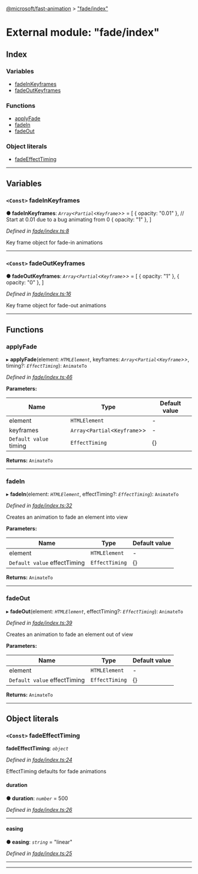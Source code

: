 [@microsoft/fast-animation](../README.md) > ["fade/index"](../modules/_fade_index_.md)

# External module: "fade/index"

## Index

### Variables

* [fadeInKeyframes](_fade_index_.md#fadeinkeyframes)
* [fadeOutKeyframes](_fade_index_.md#fadeoutkeyframes)

### Functions

* [applyFade](_fade_index_.md#applyfade)
* [fadeIn](_fade_index_.md#fadein)
* [fadeOut](_fade_index_.md#fadeout)

### Object literals

* [fadeEffectTiming](_fade_index_.md#fadeeffecttiming)

---

## Variables

<a id="fadeinkeyframes"></a>

### `<Const>` fadeInKeyframes

**● fadeInKeyframes**: *`Array`<`Partial`<`Keyframe`>>* =  [
    { opacity: "0.01" }, // Start at 0.01 due to a bug animating from 0
    { opacity: "1" },
]

*Defined in [fade/index.ts:8](https://github.com/Microsoft/fast-dna/blob/164dd3ca/packages/fast-animation/lib/fade/index.ts#L8)*

Key frame object for fade-in animations

___
<a id="fadeoutkeyframes"></a>

### `<Const>` fadeOutKeyframes

**● fadeOutKeyframes**: *`Array`<`Partial`<`Keyframe`>>* =  [
    { opacity: "1" },
    { opacity: "0" },
]

*Defined in [fade/index.ts:16](https://github.com/Microsoft/fast-dna/blob/164dd3ca/packages/fast-animation/lib/fade/index.ts#L16)*

Key frame object for fade-out animations

___

## Functions

<a id="applyfade"></a>

###  applyFade

▸ **applyFade**(element: *`HTMLElement`*, keyframes: *`Array`<`Partial`<`Keyframe`>>*, timing?: *`EffectTiming`*): `AnimateTo`

*Defined in [fade/index.ts:46](https://github.com/Microsoft/fast-dna/blob/164dd3ca/packages/fast-animation/lib/fade/index.ts#L46)*

**Parameters:**

| Name | Type | Default value |
| ------ | ------ | ------ |
| element | `HTMLElement` | - |
| keyframes | `Array`<`Partial`<`Keyframe`>> | - |
| `Default value` timing | `EffectTiming` |  {} |

**Returns:** `AnimateTo`

___
<a id="fadein"></a>

###  fadeIn

▸ **fadeIn**(element: *`HTMLElement`*, effectTiming?: *`EffectTiming`*): `AnimateTo`

*Defined in [fade/index.ts:32](https://github.com/Microsoft/fast-dna/blob/164dd3ca/packages/fast-animation/lib/fade/index.ts#L32)*

Creates an animation to fade an element into view

**Parameters:**

| Name | Type | Default value |
| ------ | ------ | ------ |
| element | `HTMLElement` | - |
| `Default value` effectTiming | `EffectTiming` |  {} |

**Returns:** `AnimateTo`

___
<a id="fadeout"></a>

###  fadeOut

▸ **fadeOut**(element: *`HTMLElement`*, effectTiming?: *`EffectTiming`*): `AnimateTo`

*Defined in [fade/index.ts:39](https://github.com/Microsoft/fast-dna/blob/164dd3ca/packages/fast-animation/lib/fade/index.ts#L39)*

Creates an animation to fade an element out of view

**Parameters:**

| Name | Type | Default value |
| ------ | ------ | ------ |
| element | `HTMLElement` | - |
| `Default value` effectTiming | `EffectTiming` |  {} |

**Returns:** `AnimateTo`

___

## Object literals

<a id="fadeeffecttiming"></a>

### `<Const>` fadeEffectTiming

**fadeEffectTiming**: *`object`*

*Defined in [fade/index.ts:24](https://github.com/Microsoft/fast-dna/blob/164dd3ca/packages/fast-animation/lib/fade/index.ts#L24)*

EffectTiming defaults for fade animations

<a id="fadeeffecttiming.duration"></a>

####  duration

**● duration**: *`number`* = 500

*Defined in [fade/index.ts:26](https://github.com/Microsoft/fast-dna/blob/164dd3ca/packages/fast-animation/lib/fade/index.ts#L26)*

___
<a id="fadeeffecttiming.easing"></a>

####  easing

**● easing**: *`string`* = "linear"

*Defined in [fade/index.ts:25](https://github.com/Microsoft/fast-dna/blob/164dd3ca/packages/fast-animation/lib/fade/index.ts#L25)*

___

___

